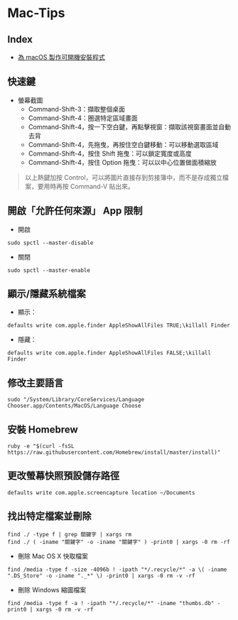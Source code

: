 # Mac-Tips
## Index
- [為 macOS 製作可開機安裝程式](Create-Install-Media.md)

## 快速鍵
- 螢幕截圖
  - Command-Shift-3：擷取整個桌面
  - Command-Shift-4：圈選特定區域畫面
  - Command-Shift-4，按一下空白鍵，再點擊視窗：擷取該視窗畫面並自動去背
  - Command-Shift-4，先拖曳，再按住空白鍵移動：可以移動選取區域
  - Command-Shift-4，按住 Shift 拖曳：可以鎖定寬度或高度
  - Command-Shift-4，按住 Option 拖曳：可以以中心位置做面積縮放
  
> 以上熱鍵加按 Control，可以將圖片直接存到剪接簿中，而不是存成獨立檔案，要用時再按 Command-V 貼出來。

## 開啟「允許任何來源」 App 限制
- 開啟
```shell
sudo spctl --master-disable
```
- 關閉
```shell
sudo spctl --master-enable
```

## 顯示/隱藏系統檔案
- 顯示：
```shell
defaults write com.apple.finder AppleShowAllFiles TRUE;\killall Finder
```
- 隱藏：
```shell
defaults write com.apple.finder AppleShowAllFiles FALSE;\killall Finder
```

## 修改主要語言
```shell
sudo "/System/Library/CoreServices/Language Chooser.app/Contents/MacOS/Language Choose
```

## 安裝 Homebrew
```shell
ruby -e "$(curl -fsSL https://raw.githubusercontent.com/Homebrew/install/master/install)"
```

## 更改螢幕快照預設儲存路徑
```shell
defaults write com.apple.screencapture location ~/Documents
```

## 找出特定檔案並刪除
```shell
find ./ -type f | grep 關鍵字 | xargs rm
find ./ ( -iname "關鍵字" -o -iname "關鍵字" ) -print0 | xargs -0 rm -rf
```
- 刪除 Mac OS X 快取檔案
```shell
find /media -type f -size -4096b ! -ipath "*/.recycle/*" -a \( -iname ".DS_Store" -o -iname "._*" \) -print0 | xargs -0 rm -v -rf
```
- 刪除 Windows 縮圖檔案
```shell
find /media -type f -a ! -ipath "*/.recycle/*" -iname "thumbs.db" -print0 | xargs -0 rm -v -rf
```
